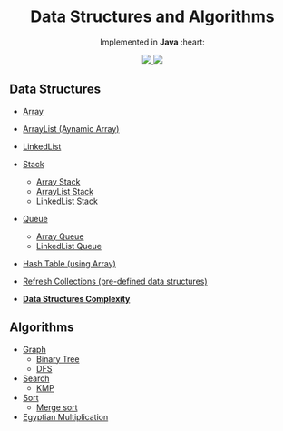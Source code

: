 <h1 align="center">Data Structures and Algorithms</h1>
<p align="center">Implemented in <b>Java</b> :heart:</p>

<p align="center">
  <a href="https://github.com/HouariZegai/DataStructuresAndAlgorithms/blob/master/LICENSE">
    <img src="https://img.shields.io/badge/license-MIT-blue.svg">
  </a>
  <a href="https://www.java.com">
    <img src="https://img.shields.io/badge/Java-8-red.svg">
  </a>
</p>

## Data Structures
* [Array](src/main/java/com/houarizegai/datastructure/array/dynamic)
* [ArrayList (Aynamic Array)](src/main/java/com/houarizegai/datastructure/array/dynamic)
* [LinkedList](src/main/java/com/houarizegai/datastructure/)
* [Stack](src/main/java/com/houarizegai/datastructure/stack)
  * [Array Stack](src/main/java/com/houarizegai/datastructure/stack/array)
  * [ArrayList Stack](src/main/java/com/houarizegai/datastructure/stack/dynamicarray)
  * [LinkedList Stack](src/main/java/com/houarizegai/datastructure/stack/linkedlist)
* [Queue](src/main/java/com/houarizegai/datastructure/queue)
  * [Array Queue](src/main/java/com/houarizegai/datastructure/queue/array)
  * [LinkedList Queue](src/main/java/com/houarizegai/datastructure/queue/linkedlist)
* [Hash Table (using Array)](src/main/java/com/houarizegai/datastructure/hashtable)
* [Refresh Collections (pre-defined data structures)](src/main/java/com/houarizegai/datastructure/collections)

* **[Data Structures Complexity](src/main/java/com/houarizegai/datastructure)**

## Algorithms
* [Graph](src/main/java/com/houarizegai/algorithms/graph)
  * [Binary Tree](src/main/java/com/houarizegai/algorithms/graph/binary_tree)
  * [DFS](src/main/java/com/houarizegai/algorithms/graph/dfs)
* [Search](src/main/java/com/houarizegai/algorithms/search)
  * [KMP](src/main/java/com/houarizegai/algorithms/search/kmp)
* [Sort](src/main/java/com/houarizegai/algorithms/sort)
  * [Merge sort](src/main/java/com/houarizegai/algorithms/sort/mergesort)
* [Egyptian Multiplication](src/main/java/com/houarizegai/algorithms/egyptian_multiplication)

